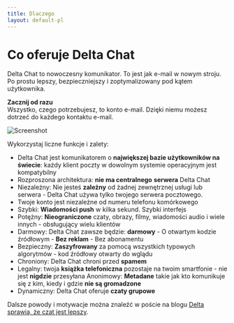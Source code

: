 ```yaml
---
title: Dlaczego
layout: default-pl
---
```




<!-- GENERATED FILE -- DO NOT EDIT -->



# Co oferuje Delta Chat

Delta Chat to nowoczesny komunikator. To jest jak e-mail w nowym stroju. <br>Po prostu lepszy, bezpieczniejszy i zoptymalizowany pod kątem użytkownika.

**Zacznij od razu** <br>Wszystko, czego potrzebujesz, to konto e-mail. Dzięki niemu możesz dotrzeć do każdego kontaktu e-mail.

![Screenshot](../assets/features/start-img4.png)

Wykorzystaj liczne funkcje i zalety:

- Delta Chat jest komunikatorem o **największej bazie użytkowników na świecie**: każdy klient poczty w dowolnym systemie operacyjnym jest kompatybilny
- Rozproszona architektura: **nie ma centralnego** **serwera** Delta Chat
- Niezależny: Nie jesteś **zależny** od żadnej zewnętrznej usługi lub serwera - Delta Chat używa tylko twojego serwera pocztowego.
- Twoje konto jest niezależne od numeru telefonu komórkowego
- Szybki: **Wiadomości push** w kilka sekund. Szybki interfejs
- Potężny: **Nieograniczone** czaty, obrazy, filmy, wiadomości audio i wiele innych - obsługujący wielu klientów
- Darmowy: Delta Chat zawsze będzie: **darmowy** - O otwartym kodzie źródłowym - **Bez reklam** - Bez abonamentu
- Bezpieczny: **Zaszyfrowany** za pomocą wszystkich typowych algorytmów - kod źródłowy otwarty do wglądu
- Chroniony: Delta Chat chroni przed **spamem**
- Legalny: twoja **książka telefoniczna** pozostaje na twoim smartfonie - nie jest **nigdzie** przesyłana
Anonimowy: **Metadane** takie jak kto komunikuje się z kim, kiedy i gdzie **nie są gromadzone**
- Dynamiczny: Delta Chat oferuje **czaty grupowe**


Dalsze powody i motywacje można znaleźć w poście na blogu [Delta sprawia, że czat jest lepszy](https://delta.chat/en/2017-05-31-delta-makes-chatting-better).
